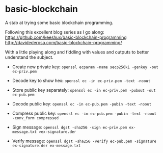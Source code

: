 # basic-blockchain
A stab at trying some basic blockchain programming.

Following this excellent blog series as I go along:
https://github.com/keeshux/basic-blockchain-programming
http://davidederosa.com/basic-blockchain-programming/

With a little playing along and fiddling with values and outputs to better understand the subject.

- Create new private key: `openssl ecparam -name secp256k1 -genkey -out ec-priv.pem`
- Decode key to show hex: `openssl ec -in ec-priv.pem -text -noout`
- Store public key separately: `openssl ec -in ec-priv.pem -pubout -out ec-pub.pem`
- Decode public key: `openssl ec -in ec-pub.pem -pubin -text -noout`
- Compress public key: `openssl ec -in ec-pub.pem -pubin -text -noout -conv_form compressed`


- Sign message: `openssl dgst -sha256 -sign ec-priv.pem ex-message.txt >ex-signature.der`
- Verify message: `openssl dgst -sha256 -verify ec-pub.pem -signature ex-signature.der ex-message.txt`